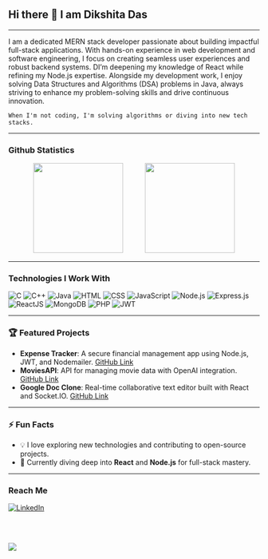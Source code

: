 ## Hi there 👋 I am Dikshita Das

---

I am a dedicated MERN stack developer passionate about building impactful full-stack applications. With hands-on experience in web development and software engineering, I focus on creating seamless user experiences and robust backend systems. DI’m deepening my knowledge of React while refining my Node.js expertise. Alongside my development work, I enjoy solving Data Structures and Algorithms (DSA) problems in Java, always striving to enhance my problem-solving skills and drive continuous innovation.

```When I'm not coding, I'm solving algorithms or diving into new tech stacks.```

---

### Github Statistics

<div align="center">
  <img height="180em" src="https://github-readme-stats-eight-theta.vercel.app/api?username=DikshitaDas&show_icons=true&theme=algolia&include_all_commits=true&count_private=true" style="padding-right: 20px;"/>
  <img height="180em" src="https://github-readme-stats-eight-theta.vercel.app/api/top-langs/?username=DikshitaDas&layout=compact&langs_count=8&theme=algolia" style="padding-left: 20px;"/>
</div>



---

### Technologies I Work With

<p>
  <img alt="C" src="https://img.shields.io/badge/-C-00599C?style=for-the-badge&logo=c&logoColor=white"/>
  <img alt="C++" src="https://img.shields.io/badge/-C++-00599C?style=for-the-badge&logo=cplusplus&logoColor=white"/>
  <img alt="Java" src="https://img.shields.io/badge/-Java-007396?style=for-the-badge&logo=java&logoColor=white"/>
  <img alt="HTML" src="https://img.shields.io/badge/-HTML-E34F26?style=for-the-badge&logo=html5&logoColor=white"/>
  <img alt="CSS" src="https://img.shields.io/badge/-CSS-1572B6?style=for-the-badge&logo=css3&logoColor=white"/>
  <img alt="JavaScript" src="https://img.shields.io/badge/-JavaScript-F7DF1E?style=for-the-badge&logo=javascript&logoColor=black"/>
  <img alt="Node.js" src="https://img.shields.io/badge/-Node.js-339933?style=for-the-badge&logo=nodedotjs&logoColor=white"/>
  <img alt="Express.js" src="https://img.shields.io/badge/-Express.js-000000?style=for-the-badge&logo=express&logoColor=white"/>
  <img alt="ReactJS" src="https://img.shields.io/badge/-React-61DAFB?style=for-the-badge&logo=react&logoColor=white"/>
  <img alt="MongoDB" src="https://img.shields.io/badge/-MongoDB-47A248?style=for-the-badge&logo=mongodb&logoColor=white"/>
  <img alt="PHP" src="https://img.shields.io/badge/-PHP-777BB4?style=for-the-badge&logo=php&logoColor=white"/>
  <img alt="JWT" src="https://img.shields.io/badge/-JWT-000000?style=for-the-badge&logo=jsonwebtokens&logoColor=white"/>
</p>

---

### 🏆 Featured Projects
- **Expense Tracker**: A secure financial management app using Node.js, JWT, and Nodemailer. [GitHub Link](https://github.com/DikshitaDas/ExpenseTrackerPro)
- **MoviesAPI**: API for managing movie data with OpenAI integration. [GitHub Link](https://github.com/DikshitaDas/MoviesAPI)
- **Google Doc Clone**: Real-time collaborative text editor built with React and Socket.IO. [GitHub Link](https://github.com/DikshitaDas/Google-Doc-Clone)

---

### ⚡ Fun Facts
- 💡 I love exploring new technologies and contributing to open-source projects.
- 🎯 Currently diving deep into **React** and **Node.js** for full-stack mastery.

---
### Reach Me

<p>
  <a href="www.linkedin.com/in/dikshita-das-3bb414203" target="_blank">
    <img alt="LinkedIn" src="https://img.shields.io/badge/LinkedIn-%230077B5.svg?&logo=linkedin&logoColor=white&style=for-the-badge" />
  </a>
</p>
<br> <br>

[![](https://visitcount.itsvg.in/api?id=DikshitaDas&label=Profile%20Views&color=0&icon=1&pretty=false)](https://visitcount.itsvg.in)


